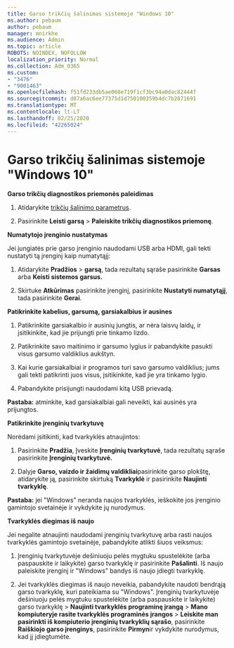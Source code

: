 ```yaml
---
title: Garso trikčių šalinimas sistemoje "Windows 10"
ms.author: pebaum
author: pebaum
manager: mnirkhe
ms.audience: Admin
ms.topic: article
ROBOTS: NOINDEX, NOFOLLOW
localization_priority: Normal
ms.collection: Adm_O365
ms.custom:
- "3476"
- "9001463"
ms.openlocfilehash: f51fd233db5ae068e719f1cf3bc94a0dac82444f
ms.sourcegitcommit: d87a6ac6ee77375d1d750100359b4dc7b2871691
ms.translationtype: MT
ms.contentlocale: lt-LT
ms.lasthandoff: 02/25/2020
ms.locfileid: "42265024"
---
```

# <a name="troubleshooting-audio-issues-in-windows-10"></a>Garso trikčių šalinimas sistemoje "Windows 10"

**Garso trikčių diagnostikos priemonės paleidimas**

1.  Atidarykite [trikčių šalinimo parametrus](ms-settings:troubleshoot).

2.  Pasirinkite **Leisti garsą** > **Paleiskite trikčių diagnostikos priemonę**.

**Numatytojo įrenginio nustatymas**

Jei jungiatės prie garso įrenginio naudodami USB arba HDMI, gali tekti nustatyti tą įrenginį kaip numatytąjį:

1. Atidarykite **Pradžios** > **garsą**, tada rezultatų sąraše pasirinkite **Garsas** arba **Keisti sistemos garsus.**

2.  Skirtuke **Atkūrimas** pasirinkite įrenginį, pasirinkite **Nustatyti numatytąjį**, tada pasirinkite **Gerai**.

**Patikrinkite kabelius, garsumą, garsiakalbius ir ausines**

1. Patikrinkite garsiakalbio ir ausinių jungtis, ar nėra laisvų laidų, ir įsitikinkite, kad jie prijungti prie tinkamo lizdo.

2. Patikrinkite savo maitinimo ir garsumo lygius ir pabandykite pasukti visus garsumo valdiklius aukštyn.

3. Kai kurie garsiakalbiai ir programos turi savo garsumo valdiklius; jums gali tekti patikrinti juos visus, įsitikinkite, kad jie yra tinkamo lygio.

4. Pabandykite prisijungti naudodami kitą USB prievadą.

**Pastaba:** atminkite, kad garsiakalbiai gali neveikti, kai ausinės yra prijungtos.

**Patikrinkite įrenginių tvarkytuvę**

Norėdami įsitikinti, kad tvarkyklės atnaujintos:

1. Pasirinkite **Pradžia**, Įveskite **Įrenginių tvarkytuvė**, tada rezultatų sąraše pasirinkite **Įrenginių tvarkytuvė.**

2. Dalyje **Garso, vaizdo ir žaidimų valdikliai**pasirinkite garso plokštę, atidarykite ją, pasirinkite skirtuką **Tvarkyklė** ir pasirinkite **Naujinti tvarkyklę**.

**Pastaba:** jei "Windows" neranda naujos tvarkyklės, ieškokite jos įrenginio gamintojo svetainėje ir vykdykite jų nurodymus.

**Tvarkyklės diegimas iš naujo**

Jei negalite atnaujinti naudodami įrenginių tvarkytuvę arba rasti naujos tvarkyklės gamintojo svetainėje, pabandykite atlikti šiuos veiksmus:

1. Įrenginių tvarkytuvėje dešiniuoju pelės mygtuku spustelėkite (arba paspauskite ir laikykite) garso tvarkyklę ir pasirinkite **Pašalinti**. Iš naujo paleiskite įrenginį ir "Windows" bandys iš naujo įdiegti tvarkyklę.

2. Jei tvarkyklės diegimas iš naujo neveikia, pabandykite naudoti bendrąją garso tvarkyklę, kuri pateikiama su "Windows". Įrenginių tvarkytuvėje dešiniuoju pelės mygtuku spustelėkite (arba paspauskite ir laikykite) garso tvarkyklę > **Naujinti tvarkyklės programinę įrangą** > **Mano kompiuteryje rasite tvarkyklės programinės įrangos** > **Leiskite man pasirinkti iš kompiuterio įrenginių tvarkyklių sąrašo**, pasirinkite **Raiškiojo garso įrenginys**, pasirinkite **Pirmyn**ir vykdykite nurodymus, kad jį įdiegtumėte.
